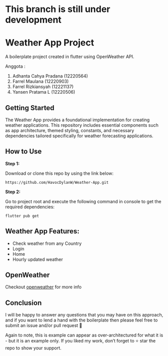 # This branch is still under development

# Weather App Project

A boilerplate project created in flutter using OpenWeather API.

Anggota :

1. Adhanta Cahya Pradana (12220564)
2. Farrel Maulana (12220903)
3. Farrel Rizkiansyah (12221137)
4. Yansen Pratama L (12220506)

## Getting Started

The Weather App provides a foundational implementation for creating weather applications. This repository includes essential components such as app architecture, themed styling, constants, and necessary dependencies tailored specifically for weather forecasting applications.

## How to Use

**Step 1:**

Download or clone this repo by using the link below:

```
https://github.com/HavocDylanW/Weather-App.git
```

**Step 2:**

Go to project root and execute the following command in console to get the required dependencies:

```
flutter pub get
```

## Weather App Features:

- Check weather from any Country
- Login
- Home
- Hourly updated weather

## OpenWeather

Checkout [openweather](https://openweathermap.org/) for more info

## Conclusion

I will be happy to answer any questions that you may have on this approach, and if you want to lend a hand with the boilerplate then please feel free to submit an issue and/or pull request 🙂

Again to note, this is example can appear as over-architectured for what it is - but it is an example only. If you liked my work, don’t forget to ⭐ star the repo to show your support.
